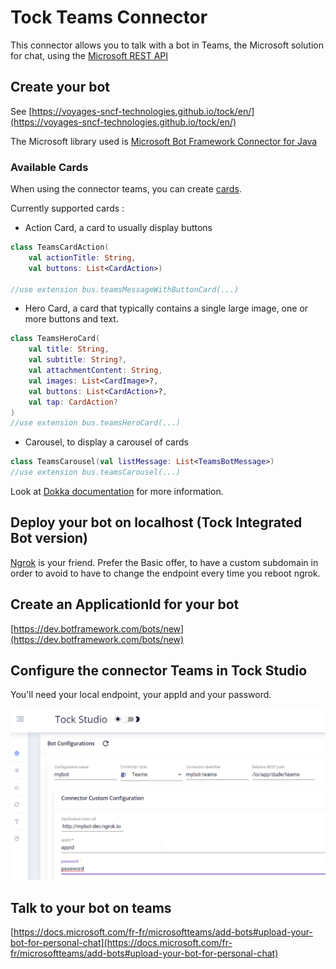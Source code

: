 # Tock Teams Connector

This connector allows you to talk with a bot in Teams, the Microsoft solution for chat, using the [Microsoft REST API](https://docs.microsoft.com/en-us/azure/bot-service/rest-api/bot-framework-rest-connector-api-reference?view=azure-bot-service-4.0)


## Create your bot
See [https://voyages-sncf-technologies.github.io/tock/en/](https://voyages-sncf-technologies.github.io/tock/en/)

The Microsoft library used is [Microsoft Bot Framework Connector for Java](https://github.com/microsoft/botbuilder-java/tree/master/libraries/bot-connector)

### Available Cards

When using the connector teams, you can create [cards](https://docs.microsoft.com/en-us/microsoftteams/platform/concepts/cards/cards-reference). 

Currently supported cards :

* Action Card, a card to usually display buttons
```kotlin
class TeamsCardAction(
    val actionTitle: String,
    val buttons: List<CardAction>)

//use extension bus.teamsMessageWithButtonCard(...)

```
* Hero Card, a card that typically contains a single large image, one or more buttons and text. 
```kotlin
class TeamsHeroCard(
    val title: String,
    val subtitle: String?,
    val attachmentContent: String,
    val images: List<CardImage>?,
    val buttons: List<CardAction>?,
    val tap: CardAction?
)
//use extension bus.teamsHeroCard(...)
```
* Carousel, to display a carousel of cards
```kotlin
class TeamsCarousel(val listMessage: List<TeamsBotMessage>)
//use extension bus.teamsCarousel(...)
```

Look at [Dokka documentation](https://voyages-sncf-technologies.github.io/tock/dokka/tock/fr.vsct.tock.bot.connector.teams.messages/index.html)
for more information.

## Deploy your bot on localhost (Tock Integrated Bot version)

[Ngrok](https://ngrok.com/) is your friend. Prefer the Basic offer, to have a custom subdomain in order to avoid to have to change the endpoint every time you reboot ngrok.

## Create an ApplicationId for your bot
[https://dev.botframework.com/bots/new](https://dev.botframework.com/bots/new)

## Configure the connector Teams in Tock Studio
You'll need your local endpoint, your appId and your password.

![](statics/connector_teams.png)

## Talk to your bot on teams
[https://docs.microsoft.com/fr-fr/microsoftteams/add-bots#upload-your-bot-for-personal-chat](https://docs.microsoft.com/fr-fr/microsoftteams/add-bots#upload-your-bot-for-personal-chat)
